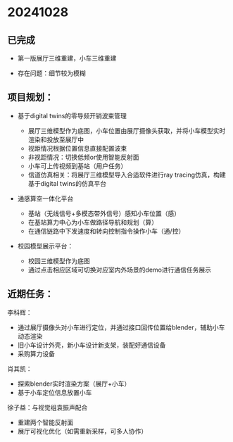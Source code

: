 # 20241028

## 已完成

* 第一版展厅三维重建，小车三维重建

* 存在问题：细节较为模糊



## 项目规划：

* 基于digital twins的零导频开销波束管理
  * 展厅三维模型作为底图，小车位置由展厅摄像头获取，并将小车模型实时渲染和投放至展厅中
  * 视距情况根据位置信息直接配置波束
  * 非视距情况：切换低频or使用智能反射面
  * 小车可上传视频到基站（用户任务）
  * 信道仿真相关：将展厅三维模型导入合适软件进行ray tracing仿真，构建基于digital twins的仿真平台
* 通感算空一体化平台
  * 基站（无线信号+多模态带外信号）感知小车位置（感）
  * 在基站算力中心为小车做路径导航和规划（算）
  * 在通信链路中下发速度和转向控制指令操作小车（通/控）

* 校园模型展示平台：
  * 校园三维模型作为底图
  * 通过点击相应区域可切换对应室内外场景的demo进行通信任务展示



## 近期任务：

李科辉：

* 通过展厅摄像头对小车进行定位，并通过接口回传位置给blender，辅助小车动态渲染
* 旧小车设计外壳，新小车设计新支架，装配好通信设备
* 采购算力设备

肖其凯：

* 探索blender实时渲染方案（展厅+小车）
* 基于小车定位信息放置小车

徐子益：与视觉组袁振声配合

* 重建两个智能反射面
* 展厅可视化优化（如需重新采样，可多人协作）
